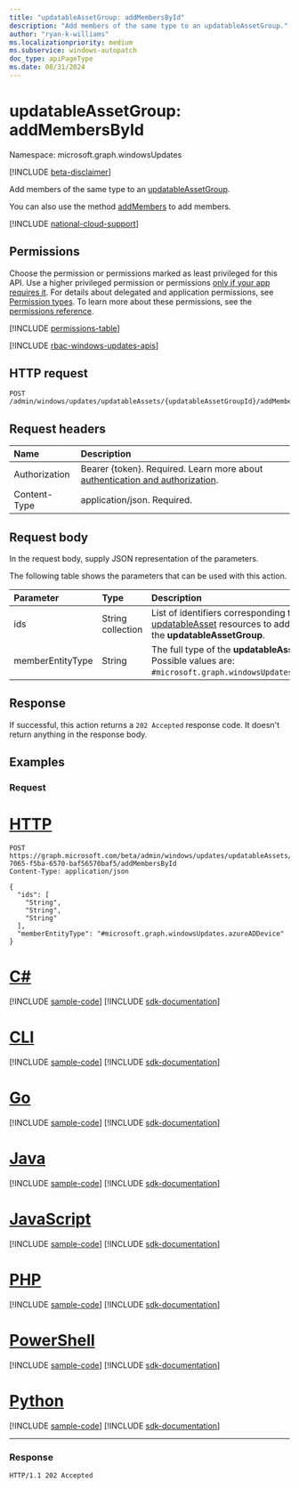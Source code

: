 ```yaml
---
title: "updatableAssetGroup: addMembersById"
description: "Add members of the same type to an updatableAssetGroup."
author: "ryan-k-williams"
ms.localizationpriority: medium
ms.subservice: windows-autopatch
doc_type: apiPageType
ms.date: 08/31/2024
---
```


# updatableAssetGroup: addMembersById
Namespace: microsoft.graph.windowsUpdates

[!INCLUDE [beta-disclaimer](../../includes/beta-disclaimer.md)]

Add members of the same type to an [updatableAssetGroup](../resources/windowsupdates-updatableassetgroup.md).

You can also use the method [addMembers](windowsupdates-updatableassetgroup-addmembers.md) to add members.

[!INCLUDE [national-cloud-support](../../includes/global-us.md)]

## Permissions
Choose the permission or permissions marked as least privileged for this API. Use a higher privileged permission or permissions [only if your app requires it](/graph/permissions-overview#best-practices-for-using-microsoft-graph-permissions). For details about delegated and application permissions, see [Permission types](/graph/permissions-overview#permission-types). To learn more about these permissions, see the [permissions reference](/graph/permissions-reference).

<!-- { "blockType": "permissions", "name": "windowsupdates_updatableassetgroup_addmembersbyid" } -->
[!INCLUDE [permissions-table](../includes/permissions/windowsupdates-updatableassetgroup-addmembersbyid-permissions.md)]

[!INCLUDE [rbac-windows-updates-apis](../includes/rbac-for-apis/rbac-windows-updates-apis.md)]

## HTTP request

<!-- {
  "blockType": "ignored"
}
-->
``` http
POST /admin/windows/updates/updatableAssets/{updatableAssetGroupId}/addMembersById
```

## Request headers
|Name|Description|
|:---|:---|
|Authorization|Bearer {token}. Required. Learn more about [authentication and authorization](/graph/auth/auth-concepts).|
|Content-Type|application/json. Required.|

## Request body
In the request body, supply JSON representation of the parameters.

The following table shows the parameters that can be used with this action.

|Parameter|Type|Description|
|:---|:---|:---|
|ids|String collection|List of identifiers corresponding to the [updatableAsset](../resources/windowsupdates-updatableasset.md) resources to add as members of the **updatableAssetGroup**.|
|memberEntityType|String|The full type of the **updatableAsset** resources. Possible values are: `#microsoft.graph.windowsUpdates.azureADDevice`.|

## Response

If successful, this action returns a `202 Accepted` response code. It doesn't return anything in the response body.

## Examples

### Request

# [HTTP](#tab/http)
<!-- {
  "blockType": "request",
  "name": "updatableassetgroup_addmembersbyid"
}
-->
``` http
POST https://graph.microsoft.com/beta/admin/windows/updates/updatableAssets/f5ba7065-7065-f5ba-6570-baf56570baf5/addMembersById
Content-Type: application/json

{
  "ids": [
    "String",
    "String",
    "String"
  ],
  "memberEntityType": "#microsoft.graph.windowsUpdates.azureADDevice"
}
```

# [C#](#tab/csharp)
[!INCLUDE [sample-code](../includes/snippets/csharp/updatableassetgroup-addmembersbyid-csharp-snippets.md)]
[!INCLUDE [sdk-documentation](../includes/snippets/snippets-sdk-documentation-link.md)]

# [CLI](#tab/cli)
[!INCLUDE [sample-code](../includes/snippets/cli/updatableassetgroup-addmembersbyid-cli-snippets.md)]
[!INCLUDE [sdk-documentation](../includes/snippets/snippets-sdk-documentation-link.md)]

# [Go](#tab/go)
[!INCLUDE [sample-code](../includes/snippets/go/updatableassetgroup-addmembersbyid-go-snippets.md)]
[!INCLUDE [sdk-documentation](../includes/snippets/snippets-sdk-documentation-link.md)]

# [Java](#tab/java)
[!INCLUDE [sample-code](../includes/snippets/java/updatableassetgroup-addmembersbyid-java-snippets.md)]
[!INCLUDE [sdk-documentation](../includes/snippets/snippets-sdk-documentation-link.md)]

# [JavaScript](#tab/javascript)
[!INCLUDE [sample-code](../includes/snippets/javascript/updatableassetgroup-addmembersbyid-javascript-snippets.md)]
[!INCLUDE [sdk-documentation](../includes/snippets/snippets-sdk-documentation-link.md)]

# [PHP](#tab/php)
[!INCLUDE [sample-code](../includes/snippets/php/updatableassetgroup-addmembersbyid-php-snippets.md)]
[!INCLUDE [sdk-documentation](../includes/snippets/snippets-sdk-documentation-link.md)]

# [PowerShell](#tab/powershell)
[!INCLUDE [sample-code](../includes/snippets/powershell/updatableassetgroup-addmembersbyid-powershell-snippets.md)]
[!INCLUDE [sdk-documentation](../includes/snippets/snippets-sdk-documentation-link.md)]

# [Python](#tab/python)
[!INCLUDE [sample-code](../includes/snippets/python/updatableassetgroup-addmembersbyid-python-snippets.md)]
[!INCLUDE [sdk-documentation](../includes/snippets/snippets-sdk-documentation-link.md)]

---

### Response

<!-- {
  "blockType": "response",
  "truncated": true
}
-->
``` http
HTTP/1.1 202 Accepted
```

